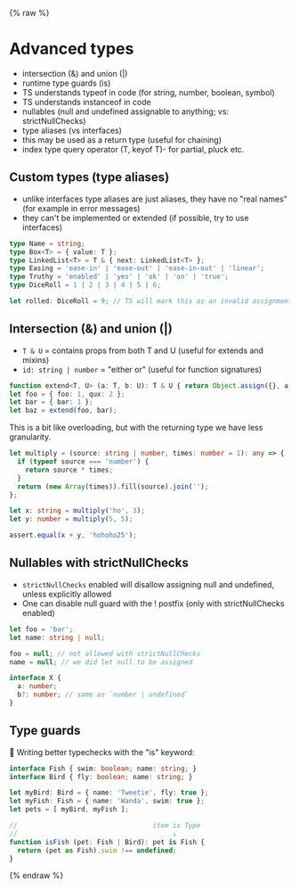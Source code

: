 {% raw %}
# Advanced types

- intersection (&) and union (|)
- runtime type guards (is)
- TS understands typeof in code (for string, number, boolean, symbol)
- TS understands instanceof in code
- nullables (null and undefined assignable to anything; vs: strictNullChecks)
- type aliases (vs interfaces)
- this may be used as a return type (useful for chaining)
- index type query operator (T, keyof T)- for partial, pluck etc.

## Custom types (type aliases)

- unlike interfaces type aliases are just aliases, they have no "real names" (for example in error messages)
- they can't be implemented or extended (if possible, try to use interfaces)

```typescript
type Name = string;
type Box<T> = { value: T };
type LinkedList<T> = T & { next: LinkedList<T> };
type Easing = 'ease-in' | 'ease-out' | 'ease-in-out' | 'linear';
type Truthy = 'enabled' | 'yes' | 'ok' | 'on' | 'true';
type DiceRoll = 1 | 2 | 3 | 4 | 5 | 6;

let rolled: DiceRoll = 9; // TS will mark this as an invalid assignment
```

## Intersection (&) and union (|)

- `T & U` = contains props from both T and U (useful for extends and mixins)
- `id: string | number` = "either or" (useful for function signatures)

```typescript
function extend<T, U> (a: T, b: U): T & U { return Object.assign({}, a, b); }
let foo = { foo: 1, qux: 2 };
let bar = { bar: 1 };
let baz = extend(foo, bar);
```

This is a bit like overloading, but with the returning type we have less granularity.

```typescript
let multiply = (source: string | number, times: number = 1): any => {
  if (typeof source === 'number') {
    return source * times;
  }
  return (new Array(times)).fill(source).join('');
};

let x: string = multiply('ho', 3);
let y: number = multiply(5, 5);

assert.equal(x + y, 'hohoho25');
```

## Nullables with strictNullChecks

- `strictNullChecks` enabled will disallow assigning null and undefined, unless explicitly allowed
- One can disable null guard with the ! postfix (only with strictNullChecks enabled)

```typescript
let foo = 'bar';
let name: string | null;

foo = null; // not allowed with strictNullChecks
name = null; // we did let null to be assigned

interface X {
  a: number;
  b?: number; // same as `number | undefined`
}
```

## Type guards

:rocket: Writing better typechecks with the "is" keyword:

```typescript
interface Fish { swim: boolean; name: string; }
interface Bird { fly: boolean; name: string; }

let myBird: Bird = { name: 'Tweetie', fly: true };
let myFish: Fish = { name: 'Wanda', swim: true };
let pets = [ myBird, myFish ];

//                                  item is Type
//                                       ↓
function isFish (pet: Fish | Bird): pet is Fish {
  return (pet as Fish).swim !== undefined;
}
```
{% endraw %}
